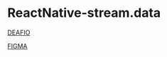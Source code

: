 # ReactNative-stream.data

[DEAFIO](https://efficient-sloth-d85.notion.site/Desafio-02-Login-social-com-a-Twitch-df08c41b20644d4b87bee2eaac131ddc)

[FIGMA](https://www.figma.com/file/7mJPqvv00QLa66QBXMmCBV/stream.data-(Copy)?node-id=0%3A1)

